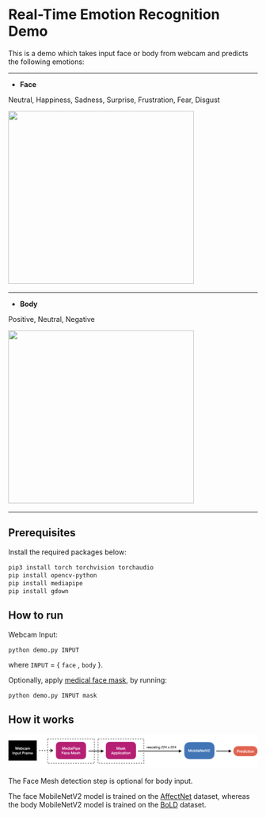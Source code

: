 # Real-Time Emotion Recognition Demo

This is a demo which takes input face or body from webcam and predicts the following emotions:

<hr />

* **Face**

Neutral, Happiness, Sadness, Surprise, Frustration, Fear, Disgust

<img src="https://github.com/nkegke/files/blob/main/demo/face.gif" width="375" height="350"/>

<hr />

* **Body**

Positive, Neutral, Negative

<img src="https://github.com/nkegke/files/blob/main/demo/body.gif"  width="375" height="350"/>

<hr />

## Prerequisites
Install the required packages below:

```
pip3 install torch torchvision torchaudio
pip install opencv-python
pip install mediapipe
pip install gdown
```

## How to run

Webcam Input:
```
python demo.py INPUT
```
where ```INPUT``` = { ```face``` , ```body``` }.

Optionally, apply [medical face mask](https://github.com/nkegke/medical-face-mask-applier), by running:
```
python demo.py INPUT mask
```

## How it works

<img src="https://github.com/nkegke/files/blob/main/demo/demo.png"/>

The Face Mesh detection step is optional for body input.

The face MobileNetV2 model is trained on the [AffectNet](http://mohammadmahoor.com/affectnet/) dataset, whereas the body MobileNetV2 model is trained on the [BoLD](https://cydar.ist.psu.edu/emotionchallenge/dataset.php) dataset.
